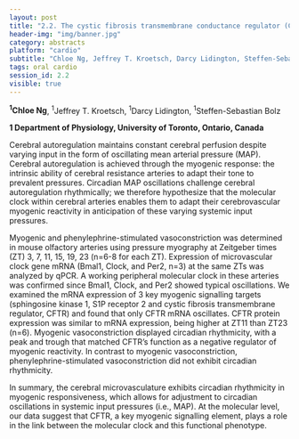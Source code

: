 ```yaml
---
layout: post
title: "2.2. The cystic fibrosis transmembrane conductance regulator (CFTR) as a potential link between the molecular clock and myogenic responsiveness in cerebral arteries"
header-img: "img/banner.jpg"
category: abstracts
platform: "cardio"
subtitle: "Chloe Ng, Jeffrey T. Kroetsch, Darcy Lidington, Steffen-Sebastian Bolz"
tags: oral cardio
session_id: 2.2
visible: true
---
```

**<sup>1</sup>Chloe Ng**, <sup>1</sup>Jeffrey T. Kroetsch, <sup>1</sup>Darcy Lidington, <sup>1</sup>Steffen-Sebastian Bolz

__1 Department of Physiology, University of Toronto, Ontario, Canada__

Cerebral autoregulation maintains constant cerebral perfusion despite varying input in the form of oscillating mean arterial pressure (MAP). Cerebral autoregulation is achieved through the myogenic response: the intrinsic ability of cerebral resistance arteries to adapt their tone to prevalent pressures. Circadian MAP oscillations challenge cerebral autoregulation rhythmically; we therefore hypothesize that the molecular clock within cerebral arteries enables them to adapt their cerebrovascular myogenic reactivity in anticipation of these varying systemic input pressures.

Myogenic and phenylephrine-stimulated vasoconstriction was determined in mouse olfactory arteries using pressure myography at Zeitgeber times (ZT) 3, 7, 11, 15, 19, 23 (n=6-8 for each ZT). Expression of microvascular clock gene mRNA (Bmal1, Clock, and Per2, n=3) at the same ZTs was analyzed by qPCR. A working peripheral molecular clock in these arteries was confirmed since Bmal1, Clock, and Per2 showed typical oscillations. We examined the mRNA expression of 3 key myogenic signalling targets (sphingosine kinase 1, S1P receptor 2 and cystic fibrosis transmembrane regulator, CFTR) and found that only CFTR mRNA oscillates. CFTR protein expression was similar to mRNA expression, being higher at ZT11 than ZT23 (n=6). Myogenic vasoconstriction displayed circadian rhythmicity, with a peak and trough that matched CFTR’s function as a negative regulator of myogenic reactivity. In contrast to myogenic vasoconstriction, phenylephrine-stimulated vasoconstriction did not exhibit circadian rhythmicity. 

In summary, the cerebral microvasculature exhibits circadian rhythmicity in myogenic responsiveness, which allows for adjustment to circadian oscillations in systemic input pressures (i.e., MAP). At the molecular level, our data suggest that CFTR, a key myogenic signalling element, plays a role in the link between the molecular clock and this functional phenotype. 